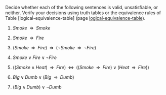 

Decide whether each of the following
sentences is valid, unsatisfiable, or neither. Verify your decisions
using truth tables or the equivalence rules of
Table \[logical-equivalence-table\] (page <a href="#">logical-equivalence-table</a>).<br>

1.  ${Smoke} {\:\;{\Rightarrow}\:\;}{Smoke}$<br>

2.  ${Smoke} {\:\;{\Rightarrow}\:\;}{Fire}$<br>

3.  $({Smoke} {\:\;{\Rightarrow}\:\;}{Fire}) {\:\;{\Rightarrow}\:\;}(\lnot {Smoke} {\:\;{\Rightarrow}\:\;}\lnot {Fire})$<br>

4.  ${Smoke} \lor {Fire} \lor \lnot {Fire}$<br>

5.  $(({Smoke} \land {Heat}) {\:\;{\Rightarrow}\:\;}{Fire})
            {\;\;{\Leftrightarrow}\;\;}(({Smoke} {\:\;{\Rightarrow}\:\;}{Fire}) \lor ({Heat} {\:\;{\Rightarrow}\:\;}{Fire}))$<br>

6.  ${Big} \lor {Dumb} \lor ({Big} {\:\;{\Rightarrow}\:\;}{Dumb})$<br>

7.  $({Big} \land {Dumb}) \lor \lnot {Dumb}$<br>

